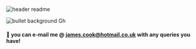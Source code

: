 ![header readme](https://user-images.githubusercontent.com/125384035/218969753-d023a1e7-d5dd-43ee-8c2d-8ba549369460.jpg)

![bullet background Gh](https://user-images.githubusercontent.com/125384035/218969769-01298cc8-a4aa-44c8-8980-8f999bfefe00.jpg)



#### 💬 you can e-mail me @ james.cook@hotmail.co.uk with any queries you have!

